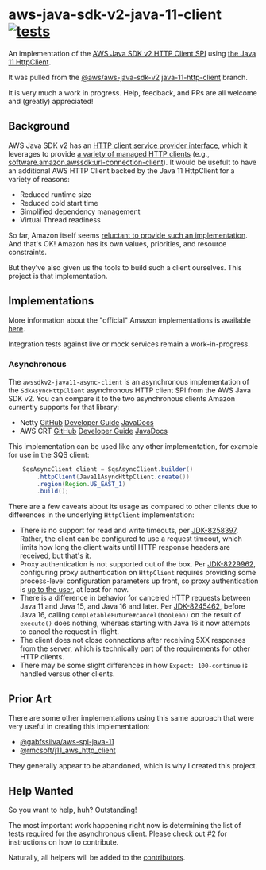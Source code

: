 # aws-java-sdk-v2-java-11-client [![tests](https://github.com/sigpwned/aws-java-sdk-v2-java-11-client/actions/workflows/integration.yml/badge.svg)](https://github.com/sigpwned/aws-java-sdk-v2-java-11-client/actions/workflows/integration.yml)

An implementation of the [AWS Java SDK v2 HTTP Client SPI](https://docs.aws.amazon.com/sdk-for-java/latest/developer-guide/http-configuration.html) using [the Java 11 HttpClient](https://docs.oracle.com/en/java/javase/11/docs/api/java.net.http/java/net/http/HttpClient.html).

It was pulled from the [@aws/aws-java-sdk-v2](https://github.com/aws/aws-sdk-java-v2) [java-11-http-client](https://github.com/aws/aws-sdk-java-v2/tree/java-11-http-client) branch.

It is very much a work in progress. Help, feedback, and PRs are all welcome and (greatly) appreciated!

## Background

AWS Java SDK v2 has an [HTTP client service provider interface](https://central.sonatype.com/artifact/software.amazon.awssdk/http-client-spi), which it leverages to provide [a variety of managed HTTP clients](https://docs.aws.amazon.com/sdk-for-java/latest/developer-guide/http-configuration.html) (e.g., [software.amazon.awssdk:url-connection-client](https://central.sonatype.com/artifact/software.amazon.awssdk/url-connection-client)). It would be usefult to have an additional AWS HTTP Client backed by the Java 11 HttpClient for a variety of reasons:

* Reduced runtime size
* Reduced cold start time
* Simplified dependency management
* Virtual Thread readiness

So far, Amazon itself seems [reluctant to provide such an implementation](https://github.com/aws/aws-sdk-java-v2/issues/1447#issuecomment-1902675971). And that's OK! Amazon has its own values, priorities, and resource constraints.

But they've also given us the tools to build such a client ourselves. This project is that implementation.

## Implementations

More information about the "official" Amazon implementations is available [here](https://docs.aws.amazon.com/sdk-for-java/latest/developer-guide/http-configuration.html).

Integration tests against live or mock services remain a work-in-progress.

### Asynchronous

The `awssdkv2-java11-async-client` is an asynchronous implementation of the `SdkAsyncHttpClient` asynchronous HTTP client SPI from the AWS Java SDK v2. You can compare it to the two asynchronous clients Amazon currently supports for that library:

* Netty [GitHub](https://github.com/aws/aws-sdk-java-v2/tree/master/http-clients/netty-nio-client) [Developer Guide](https://docs.aws.amazon.com/sdk-for-java/latest/developer-guide/http-configuration-netty.html) [JavaDocs](https://sdk.amazonaws.com/java/api/latest/software/amazon/awssdk/http/nio/netty/NettyNioAsyncHttpClient.html)
* AWS CRT [GitHub](https://github.com/aws/aws-sdk-java-v2/tree/master/http-clients/aws-crt-client) [Developer Guide](https://docs.aws.amazon.com/sdk-for-java/latest/developer-guide/http-configuration-crt.html) [JavaDocs](https://sdk.amazonaws.com/java/api/latest/software/amazon/awssdk/http/crt/AwsCrtAsyncHttpClient.html)

This implementation can be used like any other implementation, for example for use in the SQS client:

```java
    SqsAsyncClient client = SqsAsyncClient.builder()
        .httpClient(Java11AsyncHttpClient.create())
        .region(Region.US_EAST_1)
        .build();
```

There are a few caveats about its usage as compared to other clients due to differences in the underlying `HttpClient` implementation:

* There is no support for read and write timeouts, per [JDK-8258397](https://bugs.openjdk.org/browse/JDK-8258397). Rather, the client can be configured to use a request timeout, which limits how long the client waits until HTTP response headers are received, but that's it.
* Proxy authentication is not supported out of the box. Per [JDK-8229962](https://bugs.openjdk.org/browse/JDK-8229962), configuring proxy authentication on `HttpClient` requires providing some process-level configuration parameters up front, so proxy authentication is [up to the user](https://stackoverflow.com/a/60170227/2103602), at least for now.
* There is a difference in behavior for canceled HTTP requests between Java 11 and Java 15, and Java 16 and later. Per [JDK-8245462](https://bugs.openjdk.org/browse/JDK-8245462), before Java 16, calling `CompletableFuture#cancel(boolean)` on the result of `execute()` does nothing, whereas starting with Java 16 it now attempts to cancel the request in-flight.
* The client does not close connections after receiving 5XX responses from the server, which is technically part of the requirements for other HTTP clients.
* There may be some slight differences in how `Expect: 100-continue`  is handled versus other clients.

## Prior Art

There are some other implementations using this same approach that were very useful in creating this implementation:

* [@gabfssilva/aws-spi-java-11](https://github.com/gabfssilva/aws-spi-java-11)
* [@rmcsoft/j11_aws_http_client](https://github.com/rmcsoft/j11_aws_http_client)

They generally appear to be abandoned, which is why I created this project.

## Help Wanted

So you want to help, huh? Outstanding!

The most important work happening right now is determining the list of tests required for the asynchronous client. Please check out [#2](https://github.com/sigpwned/aws-java-sdk-v2-java-nio-client/issues/2) for instructions on how to contribute.

Naturally, all helpers will be added to the [contributors](https://github.com/sigpwned/aws-java-sdk-v2-java-nio-client/blob/main/CONTRIBUTORS.md).
